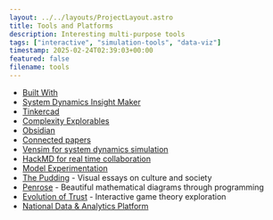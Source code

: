 ```yaml
---
layout: ../../layouts/ProjectLayout.astro
title: Tools and Platforms
description: Interesting multi-purpose tools
tags: ["interactive", "simulation-tools", "data-viz"]
timestamp: 2025-02-24T02:39:03+00:00
featured: false
filename: tools
---
```


- [Built With](https://builtwith.com/)
- [System Dynamics Insight Maker](https://insightmaker.com/docs/systemdynamics)
- [Tinkercad](https://www.tinkercad.com/)
- [Complexity Explorables](https://www.complexity-explorables.org/explorables/)
- [Obsidian](https://obsidian.md/)
- [Connected papers](https://www.connectedpapers.com/)
- [Vensim for system dynamics simulation](https://vensim.com/)
- [HackMD for real time collaboration](https://hackmd.io/)
- [Model Experimentation](https://microsoft.github.io/code-with-engineering-playbook/machine-learning/ml-experimentation/)
- [The Pudding](https://pudding.cool/) - Visual essays on culture and society
- [Penrose](https://penrose.cs.cmu.edu/blog/bloom) - Beautiful mathematical diagrams through programming
- [Evolution of Trust](https://ncase.me/trust/) - Interactive game theory exploration
- [National Data & Analytics Platform](https://ndap.niti.gov.in/)